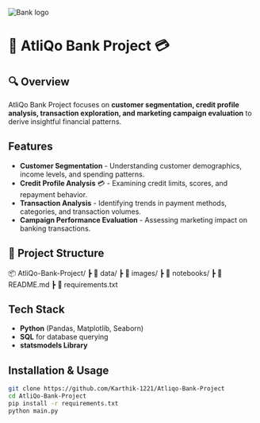 
![Bank logo](https://github.com/user-attachments/assets/5709392b-0d8f-4df3-aa5f-d5d37713a4b6)

# 🏦 AtliQo Bank Project 💳


## 🔍 Overview
AtliQo Bank Project focuses on **customer segmentation, credit profile analysis, transaction exploration, and marketing campaign evaluation** to derive insightful financial patterns. 

##  Features
- **Customer Segmentation**  - Understanding customer demographics, income levels, and spending patterns.
- **Credit Profile Analysis** 💳 - Examining credit limits, scores, and repayment behavior.
- **Transaction Analysis** - Identifying trends in payment methods, categories, and transaction volumes.
- **Campaign Performance Evaluation** - Assessing marketing impact on banking transactions.

## 📂 Project Structure
📦 AtliQo-Bank-Project/ 
┣ 📂 data/ 
┣ 📂 images/ 
┣ 📂 notebooks/ 
┣ 📜 README.md 
┣ 📜 requirements.txt

##  Tech Stack
-  **Python** (Pandas, Matplotlib, Seaborn)
-  **SQL** for database querying
-  **statsmodels Library** 



##  Installation & Usage
```bash
git clone https://github.com/Karthik-1221/Atliqo-Bank-Project
cd AtliQo-Bank-Project
pip install -r requirements.txt
python main.py
